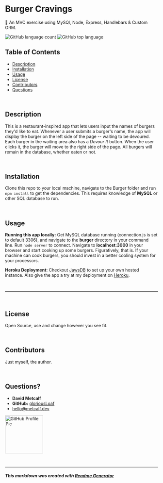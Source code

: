
# Burger Cravings
🍔 An MVC exercise using MySQl, Node, Express, Handlebars & Custom ORM.

![GitHub language count](https://img.shields.io/github/languages/count/gloriousLoaf/burger)
![GitHub top language](https://img.shields.io/github/languages/top/gloriousLoaf/burger)

## Table of Contents
* [Description](#-description)
* [Installation](#-installation)
* [Usage](#-usage)
* [License](#-license)
* [Contributors](#-contributors)
* [Questions](#-questions)
<p>&nbsp;</p>

## Description
This is a restaurant-inspired app that lets users input the names of burgers they'd like to eat. Whenever a user submits a burger's name, the app will display the burger on the left side of the page -- waiting to be devoured. Each burger in the waiting area also has a *Devour It* button. When the user clicks it, the burger will move to the right side of the page. All burgers will remain in the database, whether eaten or not.
<p>&nbsp;</p>

## Installation
Clone this repo to your local machine, navigate to the Burger folder and run ```npm install``` to get the dependencies. This requires knowledge of **MySQL** or other SQL database to run.
<p>&nbsp;</p>

## Usage
**Running this app locally:** Get MySQL database running (connection.js is set to default 3306), and navigate to the **burger** directory in your command line. Run ```node server``` to connect. Navigate to **localhost:3000** in your browser and start cooking up some burgers. Figuratively, that is. If your machine can cook burgers, you should invest in a better cooling system for your processors.

**Heroku Deployment:** Checkout [JawsDB](https://elements.heroku.com/addons/jawsdb) to set up your own hosted instance. Also give the app a try at my deployment on [Heroku](https://maple-whistler-67367.herokuapp.com/).
<p>&nbsp;</p>

---
<p>&nbsp;</p>

## License
Open Source, use and change however you see fit.
<p>&nbsp;</p>

## Contributors
Just myself, the author.
<p>&nbsp;</p>

## Questions?
  * **David Metcalf**
  * **GitHub:** [gloriousLoaf](https://github.com/gloriousLoaf)
  * <hello@metcalf.dev>

<img src="https://github.com/gloriousLoaf.png" alt="GitHub Profile Pic" width="125" height="125">
<p>&nbsp;</p>

---

##### This markdown was created with [Readme Generator](https://github.com/gloriousLoaf/Readme-Generator)
